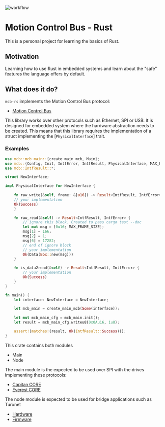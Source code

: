 
![workflow](https://github.com/javifercep/Mcb-for-rust/actions/workflows/rust.yml/badge.svg)

# Motion Control Bus - Rust

 This is a personal project for learning the basics of Rust.

 ## Motivation
 Learning how to use Rust in embedded systems and learn about the "safe" features the language offers by default.

 ## What does it do?

`mcb-rs` implements the Motion Control Bus protocol:
  * [Motion Control Bus](https://drives.novantamotion.com/eve-core/mcb-overview)

This library works over other protocols such as Ethernet,
SPI or USB. It is designed for embedded system where the
hardware abstraction needs to be created. This means that
this library requires the implementation of a struct implementing
the [`PhysicalInterface`] trait.

### Examples

```rust
use mcb::mcb_main::{create_main_mcb, Main};
use mcb::{Config, Init, IntfError, IntfResult, PhysicalInterface, MAX_FRAME_SIZE};
use mcb::IntfResult::*;

struct NewInterface;

impl PhysicalInterface for NewInterface {
    
    fn raw_write(&self, frame: &[u16]) -> Result<IntfResult, IntfError> {
    // your implementation
    Ok(Success)
    }

    fn raw_read(&self) -> Result<IntfResult, IntfError> {
        // ignore this block. Created to pass cargo test --doc
        let mut msg = [0u16; MAX_FRAME_SIZE];
        msg[1] = 166;
        msg[2] = 1;
        msg[6] = 17282;
        // end of ignore block
        // your implementation
        Ok(Data(Box::new(msg)))
    }

    fn is_data2read(&self) -> Result<IntfResult, IntfError> {
        // your implementation
        Ok(Success)
    }
}

fn main() {
    let interface: NewInterface = NewInterface;

    let mcb_main = create_main_mcb(Some(interface));
    
    let mut mcb_main_cfg = mcb_main.init();
    let result = mcb_main_cfg.writeu8(0x0Au16, 1u8);

    assert!(matches!(result, Ok(IntfResult::Success)));
}
```

This crate contains both modules
 * Main
 * Node

The main module is the expected to be used over SPI with the drives implementing these protocols:
 * [Capitan CORE](https://drives.novantamotion.com/cap-core/)
 * [Everest CORE](https://drives.novantamotion.com/eve-core/)

The node module is expected to be used for bridge applications such as Turonet
 * [Hardware](https://github.com/javifercep/Turonet)
 * [Firmware](https://github.com/javifercep/turonet-rs)
